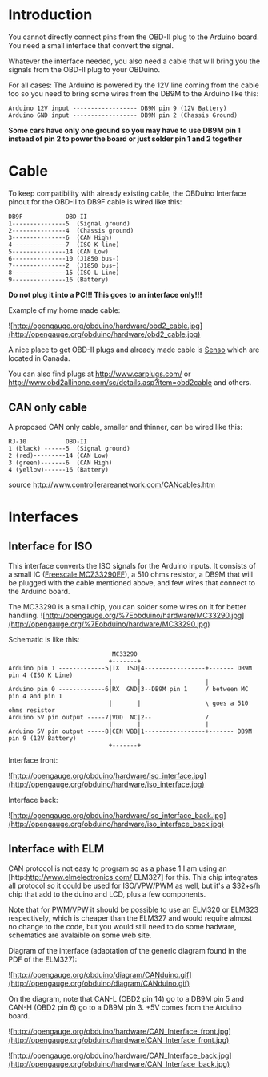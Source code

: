 

# Introduction #

You cannot directly connect pins from the OBD-II plug to the Arduino board. You need a small interface that convert the signal.

Whatever the interface needed, you also need a cable that will bring you the signals from the OBD-II plug to your OBDuino.

For all cases:
The Arduino is powered by the 12V line coming from the cable too so you need to bring some wires from the DB9M to the Arduino like this:
```
Arduino 12V input ------------------ DB9M pin 9 (12V Battery)
Arduino GND input ------------------ DB9M pin 2 (Chassis Ground)
```
**Some cars have only one ground so you may have to use DB9M pin 1 instead of pin 2 to power the board or just solder pin 1 and 2 together**

# Cable #

To keep compatibility with already existing cable, the OBDuino Interface pinout for the OBD-II to DB9F cable is wired like this:

```
DB9F			OBD-II
1---------------5  (Signal ground)
2---------------4  (Chassis ground)
3---------------6  (CAN High)
4---------------7  (ISO K line)
5---------------14 (CAN Low)
6---------------10 (J1850 bus-)
7---------------2  (J1850 bus+)
8---------------15 (ISO L Line)
9---------------16 (Battery)
```
**Do not plug it into a PC!!! This goes to an interface only!!!**

Example of my home made cable:

![http://opengauge.org/obduino/hardware/obd2_cable.jpg](http://opengauge.org/obduino/hardware/obd2_cable.jpg)

A nice place to get OBD-II plugs and already made cable is [Senso](http://www.sensolutions.com/products/browse-products/) which are located in Canada.

You can also find plugs at http://www.carplugs.com/ or http://www.obd2allinone.com/sc/details.asp?item=obd2cable and others.

## CAN only cable ##

A proposed CAN only cable, smaller and thinner, can be wired like this:
```
RJ-10     		OBD-II
1 (black) ------5  (Signal ground)
2 (red)---------14 (CAN Low)
3 (green)-------6  (CAN High)
4 (yellow)------16 (Battery)
```
source http://www.controllerareanetwork.com/CANcables.htm

# Interfaces #

## Interface for ISO ##

This interface converts the ISO signals for the Arduino inputs.
It consists of a small IC ([Freescale MCZ33290EF](http://www.freescale.com/webapp/sps/site/prod_summary.jsp?code=MC33290)), a 510 ohms resistor, a DB9M that will be plugged with the cable mentioned above, and few wires that connect to the Arduino board.

The MC33290 is a small chip, you can solder some wires on it for better handling.
![http://opengauge.org/%7Eobduino/hardware/MC33290.jpg](http://opengauge.org/%7Eobduino/hardware/MC33290.jpg)

Schematic is like this:
```
                             MC33290
                            +-------+
Arduino pin 1 -------------5|TX  ISO|4-----------------+------- DB9M pin 4 (ISO K Line)
                            |       |                  |
Arduino pin 0 -------------6|RX  GND|3--DB9M pin 1     / between MC pin 4 and pin 1
                            |       |                  \ goes a 510 ohms resistor
Arduino 5V pin output -----7|VDD  NC|2--               /
                            |       |                  |
Arduino 5V pin output -----8|CEN VBB|1-----------------+------- DB9M pin 9 (12V Battery)
                            +-------+
```

Interface front:

![http://opengauge.org/obduino/hardware/iso_interface.jpg](http://opengauge.org/obduino/hardware/iso_interface.jpg)

Interface back:

![http://opengauge.org/obduino/hardware/iso_interface_back.jpg](http://opengauge.org/obduino/hardware/iso_interface_back.jpg)


## Interface with ELM ##

CAN protocol is not easy to program so as a phase 1 I am using an [http:http://www.elmelectronics.com/ ELM327] for this. This chip integrates all protocol so it could be used for ISO/VPW/PWM as well, but it's a $32+s/h chip that add to the duino and LCD, plus a few components.

Note that for PWM/VPW it should be possible to use an ELM320 or ELM323 respectively, which is cheaper than the ELM327 and would require almost no change to the code, but you would still need to do some hadware, schematics are avalaible on some web site.

Diagram of the interface (adaptation of the generic diagram found in the PDF of the ELM327):

![http://opengauge.org/obduino/diagram/CANduino.gif](http://opengauge.org/obduino/diagram/CANduino.gif)

On the diagram, note that CAN-L (OBD2 pin 14) go to a DB9M pin 5 and CAN-H (OBD2 pin 6) go to a DB9M pin 3. +5V comes from the Arduino board.

![http://opengauge.org/obduino/hardware/CAN_Interface_front.jpg](http://opengauge.org/obduino/hardware/CAN_Interface_front.jpg)

![http://opengauge.org/obduino/hardware/CAN_Interface_back.jpg](http://opengauge.org/obduino/hardware/CAN_Interface_back.jpg)
